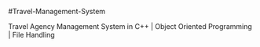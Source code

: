 
#Travel-Management-System

Travel Agency Management System in C++ | Object Oriented Programming | File Handling
